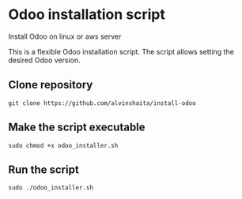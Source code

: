 # Odoo installation script
Install Odoo on linux or aws server

This is a flexible Odoo installation script. The script allows setting the desired Odoo version.

## Clone repository
``git clone https://github.com/alvinshaita/install-odoo``

## Make the script executable
``sudo chmod +x odoo_installer.sh``

## Run the script
``sudo ./odoo_installer.sh``


